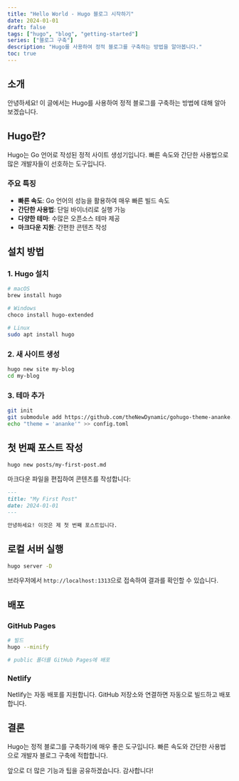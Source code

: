 ```yaml
---
title: "Hello World - Hugo 블로그 시작하기"
date: 2024-01-01
draft: false
tags: ["hugo", "blog", "getting-started"]
series: ["블로그 구축"]
description: "Hugo를 사용하여 정적 블로그를 구축하는 방법을 알아봅니다."
toc: true
---
```


## 소개

안녕하세요! 이 글에서는 Hugo를 사용하여 정적 블로그를 구축하는 방법에 대해 알아보겠습니다.

## Hugo란?

Hugo는 Go 언어로 작성된 정적 사이트 생성기입니다. 빠른 속도와 간단한 사용법으로 많은 개발자들이 선호하는 도구입니다.

### 주요 특징

- **빠른 속도**: Go 언어의 성능을 활용하여 매우 빠른 빌드 속도
- **간단한 사용법**: 단일 바이너리로 실행 가능
- **다양한 테마**: 수많은 오픈소스 테마 제공
- **마크다운 지원**: 간편한 콘텐츠 작성

## 설치 방법

### 1. Hugo 설치

```bash
# macOS
brew install hugo

# Windows
choco install hugo-extended

# Linux
sudo apt install hugo
```

### 2. 새 사이트 생성

```bash
hugo new site my-blog
cd my-blog
```

### 3. 테마 추가

```bash
git init
git submodule add https://github.com/theNewDynamic/gohugo-theme-ananke.git themes/ananke
echo "theme = 'ananke'" >> config.toml
```

## 첫 번째 포스트 작성

```bash
hugo new posts/my-first-post.md
```

마크다운 파일을 편집하여 콘텐츠를 작성합니다:

```markdown
---
title: "My First Post"
date: 2024-01-01
---

안녕하세요! 이것은 제 첫 번째 포스트입니다.
```

## 로컬 서버 실행

```bash
hugo server -D
```

브라우저에서 `http://localhost:1313`으로 접속하여 결과를 확인할 수 있습니다.

## 배포

### GitHub Pages

```bash
# 빌드
hugo --minify

# public 폴더를 GitHub Pages에 배포
```

### Netlify

Netlify는 자동 배포를 지원합니다. GitHub 저장소와 연결하면 자동으로 빌드하고 배포합니다.

## 결론

Hugo는 정적 블로그를 구축하기에 매우 좋은 도구입니다. 빠른 속도와 간단한 사용법으로 개발자 블로그 구축에 적합합니다.

앞으로 더 많은 기능과 팁을 공유하겠습니다. 감사합니다!
